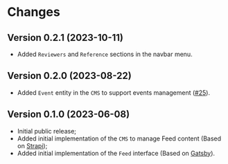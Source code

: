 # Changes

## Version 0.2.1 (2023-10-11)

- Added `Reviewers` and `Reference` sections in the navbar menu.

## Version 0.2.0 (2023-08-22)

- Added `Event` entity in the `CMS` to support events management ([#25](https://github.com/geo-knowledge-hub/geo-knowledge-hub-feed/issues/25)).

## Version 0.1.0 (2023-06-08)

- Initial public release;
- Added initial implementation of the `CMS` to manage Feed content (Based on [Strapi](https://strapi.io/));
- Added initial implementation of the `Feed` interface (Based on [Gatsby](https://www.gatsbyjs.com/)).
